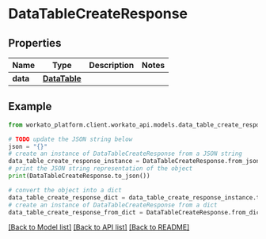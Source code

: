 # DataTableCreateResponse


## Properties

Name | Type | Description | Notes
------------ | ------------- | ------------- | -------------
**data** | [**DataTable**](DataTable.md) |  | 

## Example

```python
from workato_platform.client.workato_api.models.data_table_create_response import DataTableCreateResponse

# TODO update the JSON string below
json = "{}"
# create an instance of DataTableCreateResponse from a JSON string
data_table_create_response_instance = DataTableCreateResponse.from_json(json)
# print the JSON string representation of the object
print(DataTableCreateResponse.to_json())

# convert the object into a dict
data_table_create_response_dict = data_table_create_response_instance.to_dict()
# create an instance of DataTableCreateResponse from a dict
data_table_create_response_from_dict = DataTableCreateResponse.from_dict(data_table_create_response_dict)
```
[[Back to Model list]](../README.md#documentation-for-models) [[Back to API list]](../README.md#documentation-for-api-endpoints) [[Back to README]](../README.md)


